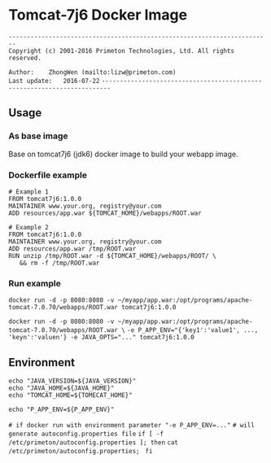 # Tomcat-7j6 Docker Image  
  
`------------------------------------------------------------------------`    
`Copyright (c) 2001-2016 Primeton Technologies, Ltd. All rights reserved.`  
  
`Author:	ZhongWen (mailto:lizw@primeton.com)`  
`Last update:	2016-07-22`
`------------------------------------------------------------------------`  
  
  
## Usage  
  
### As base image  
Base on tomcat7j6 (jdk6) docker image to build your webapp image.  

### Dockerfile example
  
`# Example 1`  
`FROM tomcat7j6:1.0.0`  
`MAINTAINER www.your.org, registry@your.com`  
`ADD resources/app.war ${TOMCAT_HOME}/webapps/ROOT.war`  

`# Example 2`  
`FROM tomcat7j6:1.0.0`  
`MAINTAINER www.your.org, registry@your.com`  
`ADD resources/app.war /tmp/ROOT.war`  
`RUN unzip /tmp/ROOT.war -d ${TOMCAT_HOME}/webapps/ROOT/ \`  
`   && rm -f /tmp/ROOT.war`   
  
### Run example  
`docker run -d -p 8080:8080 -v ~/myapp/app.war:/opt/programs/apache-tomcat-7.0.70/webapps/ROOT.war tomcat7j6:1.0.0`

`docker run -d -p 8080:8080 -v ~/myapp/app.war:/opt/programs/apache-tomcat-7.0.70/webapps/ROOT.war \`
`-e P_APP_ENV="{'key1':'value1', ..., 'keyn':'valuen'} -e JAVA_OPTS="..." tomcat7j6:1.0.0`
  
## Environment  
  
`echo "JAVA_VERSION=${JAVA_VERSION}"`  
`echo "JAVA_HOME=${JAVA_HOME}"`  
`echo "TOMCAT_HOME=${TOMECAT_HOME}"`

`echo "P_APP_ENV=${P_APP_ENV}"`

`# if docker run with environment parameter "-e P_APP_ENV=..."`
`# will generate autoconfig.properties file`
`if [ -f /etc/primeton/autoconfig.properties ]; then`
`cat /etc/primeton/autoconfig.properties; `
`fi`